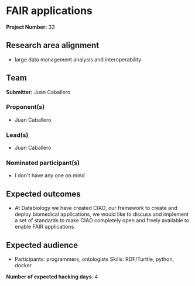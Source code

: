 # FAIR applications

**Project Number:** 33

## Research area alignment

- large data management analysis and interoperability

## Team

**Submitter:** Juan Caballero

### Proponent(s)

- Juan Caballero

### Lead(s)

- Juan Caballero

### Nominated participant(s)

- I don't have any one on mind

## Expected outcomes

- At Databiology we have created CIAO, our framework to create and deploy biomedical applications, we would like to discuss and implement a set of standards to make CIAO completely open and freely available to enable FAIR applications

## Expected audience

- Participants: programmers, ontologists
 Skills: RDF/Turttle, python, docker

**Number of expected hacking days**: 4


